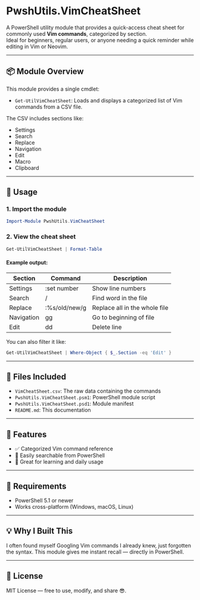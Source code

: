 # PwshUtils.VimCheatSheet

A PowerShell utility module that provides a quick-access cheat sheet for commonly used **Vim commands**, categorized by section.  
Ideal for beginners, regular users, or anyone needing a quick reminder while editing in Vim or Neovim.

---

## 📦 Module Overview

This module provides a single cmdlet:

- `Get-UtilVimCheatSheet`: Loads and displays a categorized list of Vim commands from a CSV file.

The CSV includes sections like:
- Settings
- Search
- Replace
- Navigation
- Edit
- Macro
- Clipboard

---

## 🚀 Usage

### 1. Import the module

```powershell
Import-Module PwshUtils.VimCheatSheet
```

### 2. View the cheat sheet

```powershell
Get-UtilVimCheatSheet | Format-Table
```

#### Example output:

| Section   | Command                | Description                        |
|-----------|------------------------|------------------------------------|
| Settings  | :set number            | Show line numbers                  |
| Search    | / <word>               | Find word in the file              |
| Replace   | :%s/old/new/g          | Replace all in the whole file      |
| Navigation| gg                     | Go to beginning of file            |
| Edit      | dd                     | Delete line                        |

You can also filter it like:

```powershell
Get-UtilVimCheatSheet | Where-Object { $_.Section -eq 'Edit' }
```

---

## 📁 Files Included

- `VimCheatSheet.csv`: The raw data containing the commands
- `PwshUtils.VimCheatSheet.psm1`: PowerShell module script
- `PwshUtils.VimCheatSheet.psd1`: Module manifest
- `README.md`: This documentation

---

## 🔧 Features

- ✅ Categorized Vim command reference
- 🔄 Easily searchable from PowerShell
- 🧠 Great for learning and daily usage

---

## 📌 Requirements

- PowerShell 5.1 or newer
- Works cross-platform (Windows, macOS, Linux)

---

## 💡 Why I Built This

I often found myself Googling Vim commands I already knew, just forgotten the syntax. This module gives me instant recall — directly in PowerShell.

---

## 📜 License

MIT License — free to use, modify, and share 😎.
